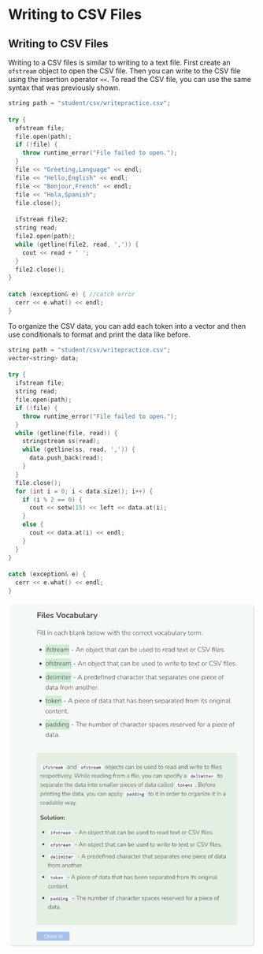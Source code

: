 # Writing to CSV Files
## Writing to CSV Files
Writing to a CSV files is similar to writing to a text file. First create an `ofstream` object to open the CSV file. Then you can write to the CSV file using the insertion operator `<<`. To read the CSV file, you can use the same syntax that was previously shown.

```cpp
string path = "student/csv/writepractice.csv";

try {
  ofstream file;
  file.open(path);
  if (!file) {
    throw runtime_error("File failed to open.");
  }
  file << "Greeting,Language" << endl;
  file << "Hello,English" << endl;
  file << "Bonjour,French" << endl;
  file << "Hola,Spanish";
  file.close();
  
  ifstream file2;
  string read;
  file2.open(path);
  while (getline(file2, read, ',')) {
    cout << read + ' ';
  }
  file2.close();
}
  
catch (exception& e) { //catch error
  cerr << e.what() << endl;
}
```

To organize the CSV data, you can add each token into a vector and then use conditionals to format and print the data like before.
```cpp
string path = "student/csv/writepractice.csv";
vector<string> data;

try {
  ifstream file;
  string read;
  file.open(path);
  if (!file) {
    throw runtime_error("File failed to open.");
  }
  while (getline(file, read)) {
    stringstream ss(read);
    while (getline(ss, read, ',')) {
      data.push_back(read);
    }
  }
  file.close();
  for (int i = 0; i < data.size(); i++) {
    if (i % 2 == 0) {
      cout << setw(15) << left << data.at(i);
    }
    else {
      cout << data.at(i) << endl;
    }
  }
}
  
catch (exception& e) {
  cerr << e.what() << endl;
}
```

![Question 3](_assets/Q3.png)
